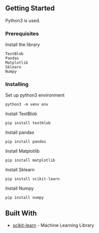 ## Getting Started

Python3 is used. 

### Prerequisites

Install the library

```
TextBlob
Pandas
Matplotlib
Sklearn
Numpy
```

### Installing


Set up python3 environment

```
python3 -m venv env
```

Install TextBlob

```
pip install textblob
```

Install pandas

```
pip install pandas
```

Install Matplotlib

```
pip install matplotlib
```

Install Sklearn

```
pip install scikit-learn
```

Install Numpy

```
pip install numpy
```


## Built With

* [scikit-learn](https://github.com/scikit-learn/scikit-learn) - Machine Learning Library



